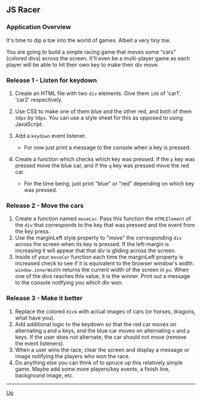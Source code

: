 ## JS Racer

### Application Overview
It's time to dip a toe into the world of games. Albeit a very tiny toe.  

You are going to build a simple racing game that moves some "cars" (colored divs) across the screen. It'll even be a multi-player game as each player will be able to hit their own key to make their div move.

### Release 1 - Listen for keydown
1. Create an HTML file with two `div` elements. Give them `id`s of 'car1', 'car2' respectively.
1. Use CSS to make one of them blue and the other red, and both of them `50px` by `50px`. You can use a style sheet for this as opposed to using JavaScript.
1. Add a `keydown` event listener.
   * For now just print a message to the console when a key is pressed.

1. Create a function which checks which key was pressed. If the `p` key was pressed move the blue car, and if the `q` key was pressed move the red car.
   * For the time being, just print "blue" or "red" depending on which key was pressed.

### Release 2 - Move the cars
1. Create a function named `moveCar`. Pass this function the `HTMLElement` of the `div` that corresponds to the key that was pressed and the event from the key press.
1. Use the marginLeft style property to "move" the corresponding `div` across the screen when its key is pressed. If the left-margin is increasing it will appear that that div is gliding across the screen.
1. Inside of your `moveCar` function each time the marginLeft property is increased check to see if it is equivalent to the browser window's width. `window.innerWidth` returns the current width of the screen in `px`. When one of the divs reaches this value, it is the winner. Print out a message to the console notifying you which div won.

### Release 3 - Make it better
1. Replace the colored `div`s with actual images of cars (or horses, dragons, what have you).
1. Add additional logic to the keydown so that the red car moves on alternating `q` and `w` keys, and the blue car moves on alternating `o` and `p` keys. If the user does not alternate, the car should not move (remove the event listeners).
1. When a user wins the race, clear the screen and display a message or image notifying the players who won the race.
1. Do anything else you can think of to spruce up this relatively simple game. Maybe add some more players/key events, a finish line, background image, etc.

<hr>

[Up](README.md)

